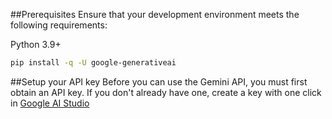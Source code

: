 ##Prerequisites
Ensure that your development environment meets the following requirements:

Python 3.9+
```bash
pip install -q -U google-generativeai
```
##Setup your API key
Before you can use the Gemini API, you must first obtain an API key. If you don't already have one, create a key with one click in [Google AI Studio](https://ai.google.dev/tutorials/python_quickstart)
